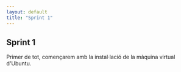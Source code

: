 ```yaml
---
layout: default
title: "Sprint 1"
---
```


## Sprint 1

Primer de tot, començarem amb la instal·lació de la màquina virtual d'Ubuntu.

